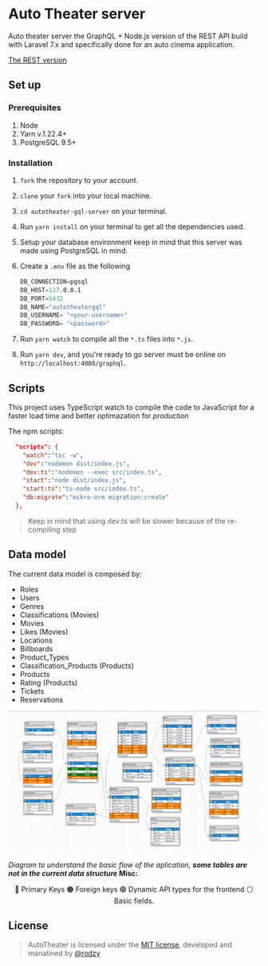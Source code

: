 # Auto Theater server

Auto theater server the GraphQL + Node.js version of the REST API build with Laravel 7.x and specifically done for an auto cinema application.

[The REST version](https://github.com/rodzy/Autotheater-server)

## Set up

### Prerequisites

1. Node
2. Yarn v.1.22.4+
3. PostgreSQL 9.5+

### Installation

1. `fork` the repository to your account.
2. `clone` your `fork` into your local machine.
3. `cd autotheater-gql-server` on your terminal.
4. Run `yarn install` on your terminal to get all the dependencies used.
5. Setup your database environment keep in mind that this server was made using PostgreSQL in mind.
6. Create a `.env` file as the following

   ```s
   DB_CONNECTION=pgsql
   DB_HOST=127.0.0.1
   DB_PORT=5432
   DB_NAME="autotheatergql"
   DB_USERNAME= "<your-username>"
   DB_PASSWORD= "<password>"
   ```

7. Run `yarn watch` to compile all the `*.ts` files into `*.js`.
8. Run `yarn dev`, and you're ready to go server must be online on `http://localhost:4000/graphql`.

## Scripts

This project uses TypeScript watch to compile the code to JavaScript for a faster load time and better optimazation for *production*

The npm scripts:

```json
  "scripts": {
    "watch":"tsc -w",
    "dev":"nodemon dist/index.js",
    "dev:ts":"nodemon --exec src/index.ts",
    "start":"node dist/index.js",
    "start:ts":"ts-node src/index.ts",
    "db:migrate":"mikro-orm migration:create"
  },
```

> Keep in mind that using dev:ts will be slower because of the re-compiling step

## Data model

The current data model is composed by:

- Roles
- Users
- Genres
- Classifications (Movies)
- Movies
- Likes (Movies)
- Locations
- Billboards
- Product_Types
- Classification_Products (Products)
- Products
- Rating (Products)
- Tickets
- Reservations

<p align="center"><img src="https://github.com/rodzy/Autotheater-server/blob/master/AutoTheater-Database-v.3.PNG"/></p>
<em>Diagram to understand the basic flow of the aplication, <strong>some tables are not in the current data structure </strong></em>
<strong>Misc:</strong>
<p align="center">🔵 Primary Keys 🟠 Foreign keys 🟢 Dynamic API types for the frontend ⚪ Basic fields.</p>

## License

> AutoTheater is licensed under the [MIT license](https://opensource.org/licenses/MIT), developed and manatined by [@rodzy](https://github.com/rodzy)
